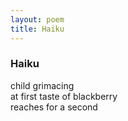 ```yaml
---
layout: poem
title: Haiku
---
```


### Haiku  

child grimacing  
at first taste of blackberry  
reaches for a second  
